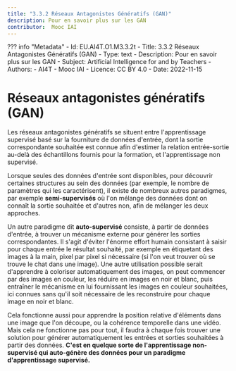 ```yaml
---
title: "3.3.2 Réseaux Antagonistes Génératifs (GAN)"
description: Pour en savoir plus sur les GAN
contributor:  Mooc IAI
---
```

??? info "Metadata"
    - Id: EU.AI4T.O1.M3.3.2t
    - Title: 3.3.2 Réseaux Antagonistes Génératifs (GAN)
    - Type: text
    - Description: Pour en savoir plus sur les GAN
    - Subject: Artificial Intelligence for and by Teachers
    - Authors:
        - AI4T 
        - Mooc IAI
    - Licence: CC BY 4.0
    - Date: 2022-11-15

# Réseaux antagonistes génératifs (GAN)
Les réseaux antagonistes génératifs se situent entre l'apprentissage supervisé basé sur la fourniture de données d'entrée, dont la sortie correspondante souhaitée est connue afin d'estimer la relation entrée-sortie au-delà des échantillons fournis pour la formation, et l'apprentissage non supervisé.

Lorsque seules des données d'entrée sont disponibles, pour découvrir certaines structures au sein des données (par exemple, le nombre de paramètres qui les caractérisent), il existe de nombreux autres paradigmes, par exemple **semi-supervisés** où l'on mélange des données dont on connaît la sortie souhaitée et d'autres non, afin de mélanger les deux approches.

Un autre paradigme dit **auto-supervisé** consiste, à partir de données d'entrée, à trouver un mécanisme externe pour générer les sorties correspondantes. Il s'agit d'éviter l'énorme effort humain consistant à saisir pour chaque entrée le résultat souhaité, par exemple en étiquetant des images à la main, pixel par pixel si nécessaire (si l'on veut trouver où se trouve le chat dans une image). Une autre utilisation possible serait d'apprendre à coloriser automatiquement des images, on peut commencer par des images en couleur, les réduire en images en noir et blanc, puis entraîner le mécanisme en lui fournissant les images en couleur souhaitées, ici connues sans qu'il soit nécessaire de les reconstruire pour chaque image en noir et blanc.
 
Cela fonctionne aussi pour apprendre la position relative d'éléments dans une image que l'on découpe, ou la cohérence temporelle dans une vidéo. Mais cela ne fonctionne pas pour tout, il faudra à chaque fois trouver une solution pour générer automatiquement les entrées et sorties souhaitées à partir des données. **C'est en quelque sorte de l'apprentissage non-supervisé qui auto-génère des données pour un paradigme d'apprentissage supervisé.**
